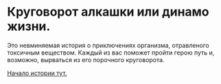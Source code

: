 # Круговорот алкашки или динамо жизни.
Это невминяемая история о приключениях организма, отравленого токсичным веществом. Каждый из вас поможет пройти герою путь и, возможно, вырваться из его порочного круговорота.

[Начало истории тут.](Простой%20парень.md)